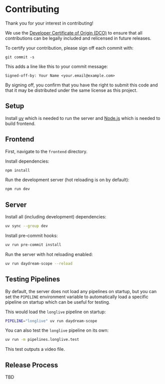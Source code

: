 # Contributing

Thank you for your interest in contributing!

We use the [Developer Certificate of Origin (DCO)](https://developercertificate.org/) to ensure that all contributions can be legally included and relicensed in future releases.

To certify your contribution, please sign off each commit with:

    git commit -s

This adds a line like this to your commit message:

    Signed-off-by: Your Name <your.email@example.com>

By signing off, you confirm that you have the right to submit this code and that it may be distributed under the same license as this project.

## Setup

Install [uv](https://docs.astral.sh/uv/getting-started/installation/) which is needed to run the server and [Node.js](https://nodejs.org/en/download) which is needed to build frontend.

## Frontend

First, navigate to the `frontend` directory.

Install dependencies:

```bash
npm install
```

Run the development server (hot reloading is on by default):

```bash
npm run dev
```

## Server

Install all (including development) dependencies:

```bash
uv sync --group dev
```

Install pre-commit hooks:

```bash
uv run pre-commit install
```

Run the server with hot reloading enabled:

```bash
uv run daydream-scope --reload
```

## Testing Pipelines

By default, the server does not load any pipelines on startup, but you can set the `PIPELINE` environment variable to automatically load a specific pipeline on startup which can be useful for testing.

This would load the `longlive` pipeline on startup:

```bash
PIPELINE="longlive" uv run daydream-scope
```

You can also test the `longlive` pipeline on its own:

```bash
uv run -m pipelines.longlive.test
```

This test outputs a video file.

## Release Process

TBD
